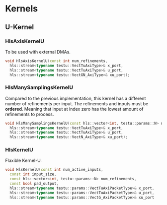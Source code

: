 # Kernels

## U-Kernel

### HlsAxisKernelU

To be used with external DMAs.
```c++
void HlsAxisKernelU(const int num_refinements,
  hls::stream<typename testu::VectTuAxiType>& x_port,
  hls::stream<typename testu::VectTuAxiType>& u_port,
  hls::stream<typename testu::VectGN_AxiType>& xu_port);
```

### HlsManySamplingsKernelU

Compared to the previous implementation, this kernel has a different number of refinements per input. The refinements and inputs must be **ordered**. Meaning that input at index zero has the lowest amount of refinements to process.

```c++
void HlsManySamplingsKernelU(const hls::vector<int, testu::params::N> num_refinements,
  hls::stream<typename testu::VectTuAxiType>& x_port,
  hls::stream<typename testu::VectTuAxiType>& u_port,
  hls::stream<typename testu::VectN_AxiType>& xu_port);
```

### HlsKernelU

Flaxible Kernel-U.

```c++
void HlsKernelU(const int num_active_inputs,
  const int input_size,
  const hls::vector<int, testu::params::N> num_refinements,
  const bool pad_output,
  hls::stream<typename testu::params::VectTuAxiPacketType>& x_port,
  hls::stream<typename testu::params::VectTuAxiPacketType>& u_port,
  hls::stream<typename testu::params::VectG_AxiPacketType>& xu_port
```